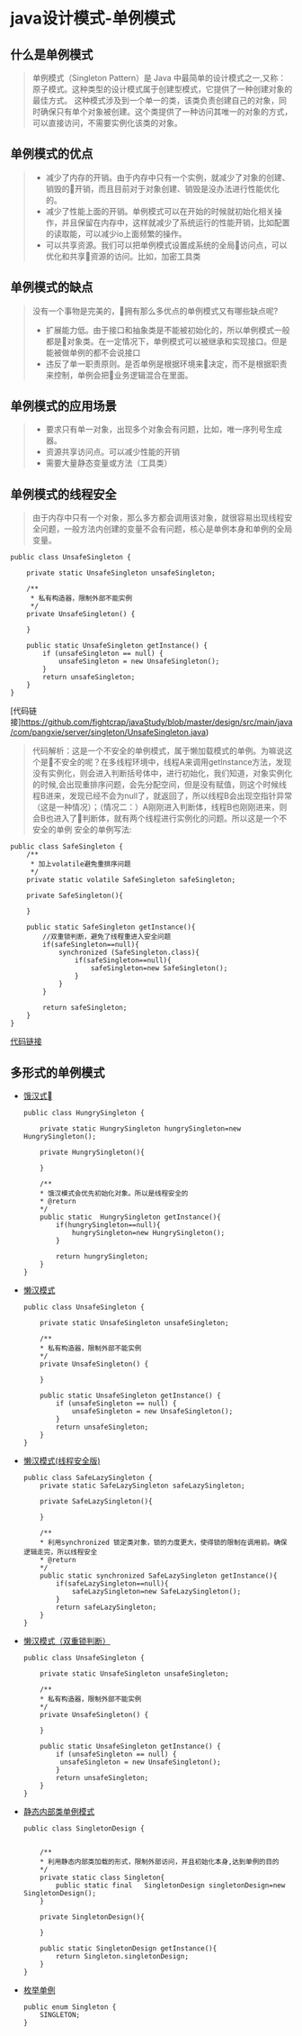 # java设计模式-单例模式
## 什么是单例模式
>单例模式（Singleton Pattern）是 Java 中最简单的设计模式之一,又称：原子模式。这种类型的设计模式属于创建型模式，它提供了一种创建对象的最佳方式。
这种模式涉及到一个单一的类，该类负责创建自己的对象，同时确保只有单个对象被创建。这个类提供了一种访问其唯一的对象的方式，可以直接访问，不需要实例化该类的对象。

## 单例模式的优点
> - 减少了内存的开销。由于内存中只有一个实例，就减少了对象的创建、销毁的开销，而且目前对于对象创建、销毁是没办法进行性能优化的。
> - 减少了性能上面的开销。单例模式可以在开始的时候就初始化相关操作，并且保留在内存中，这样就减少了系统运行的性能开销，比如配置的读取能，可以减少io上面频繁的操作。
> - 可以共享资源。我们可以把单例模式设置成系统的全局访问点，可以优化和共享资源的访问。比如，加密工具类

## 单例模式的缺点
> 没有一个事物是完美的，拥有那么多优点的单例模式又有哪些缺点呢?
> - 扩展能力低。由于接口和抽象类是不能被初始化的，所以单例模式一般都是对象类。在一定情况下，单例模式可以被继承和实现接口。但是能被做单例的都不会说接口
> - 违反了单一职责原则。是否单例是根据环境来决定，而不是根据职责来控制，单例会把业务逻辑混合在里面。

## 单例模式的应用场景
> - 要求只有单一对象，出现多个对象会有问题，比如，唯一序列号生成器。
> - 资源共享访问点。可以减少性能的开销
> - 需要大量静态变量或方法（工具类）

## 单例模式的线程安全
> 由于内存中只有一个对象，那么多方都会调用该对象，就很容易出现线程安全问题，一般方法内创建的变量不会有问题，核心是单例本身和单例的全局变量。
```
public class UnsafeSingleton {

    private static UnsafeSingleton unsafeSingleton;

    /**
     * 私有构造器，限制外部不能实例
     */
    private UnsafeSingleton() {

    }

    public static UnsafeSingleton getInstance() {
        if (unsafeSingleton == null) {
            unsafeSingleton = new UnsafeSingleton();
        }
        return unsafeSingleton;
    }
}
```
[代码链接]https://github.com/fightcrap/javaStudy/blob/master/design/src/main/java/com/pangxie/server/singleton/UnsafeSingleton.java)
> 代码解析：这是一个不安全的单例模式，属于懒加载模式的单例。为嘛说这个是不安全的呢？在多线程环境中，线程A来调用getInstance方法，发现没有实例化，则会进入判断括号体中，进行初始化，我们知道，对象实例化的时候,会出现重排序问题，会先分配空间，但是没有赋值，则这个时候线程B进来，发现已经不会为null了，就返回了，所以线程B会出现空指针异常（这是一种情况）；（情况二：）A刚刚进入判断体，线程B也刚刚进来，则会B也进入了判断体，就有两个线程进行实例化的问题。所以这是一个不安全的单例
> 安全的单例写法:
```
public class SafeSingleton {
    /**
     * 加上volatile避免重排序问题
     */
    private static volatile SafeSingleton safeSingleton;

    private SafeSingleton(){

    }

    public static SafeSingleton getInstance(){
        //双重锁判断，避免了线程重进入安全问题
        if(safeSingleton==null){
            synchronized (SafeSingleton.class){
                if(safeSingleton==null){
                    safeSingleton=new SafeSingleton();
                }
            }
        }
        
        return safeSingleton;
    }
}
```
[代码链接](https://github.com/fightcrap/javaStudy/blob/master/design/src/main/java/com/pangxie/server/singleton/SafeSingleton.java)
## 多形式的单例模式
-   [饿汉式]()
    ```
    public class HungrySingleton {

        private static HungrySingleton hungrySingleton=new HungrySingleton();

        private HungrySingleton(){

        }

        /**
        * 饿汉模式会优先初始化对象。所以是线程安全的
        * @return
        */
        public static  HungrySingleton getInstance(){
            if(hungrySingleton==null){
                hungrySingleton=new HungrySingleton();
            }

            return hungrySingleton;
        }
    }
    ```
- [懒汉模式](https://github.com/fightcrap/javaStudy/blob/master/design/src/main/java/com/pangxie/server/singleton/UnsafeSingleton.java)
    ```
    public class UnsafeSingleton {

        private static UnsafeSingleton unsafeSingleton;

        /**
        * 私有构造器，限制外部不能实例
        */
        private UnsafeSingleton() {

        }

        public static UnsafeSingleton getInstance() {
            if (unsafeSingleton == null) {
                unsafeSingleton = new UnsafeSingleton();
            }
            return unsafeSingleton;
        }
    }
    ```
- [懒汉模式(线程安全版)]()
    ```
    public class SafeLazySingleton {
        private static SafeLazySingleton safeLazySingleton;

        private SafeLazySingleton(){

        }

        /**
        * 利用synchronized 锁定类对象，锁的力度更大，使得锁的限制在调用前。确保逻辑走完，所以线程安全
        * @return
        */
        public static synchronized SafeLazySingleton getInstance(){
            if(safeLazySingleton==null){
                safeLazySingleton=new SafeLazySingleton();
            }
            return safeLazySingleton;
        }
    }
    ```
- [懒汉模式（双重锁判断）](https://github.com/fightcrap/javaStudy/blob/master/design/src/main/java/com/pangxie/server/singleton/UnsafeSingleton.java)
    ```
    public class UnsafeSingleton {

        private static UnsafeSingleton unsafeSingleton;

        /**
        * 私有构造器，限制外部不能实例
        */
        private UnsafeSingleton() {

        }

        public static UnsafeSingleton getInstance() {
            if (unsafeSingleton == null) {
             unsafeSingleton = new UnsafeSingleton();
            }
            return unsafeSingleton;
        }
    }
    ```
- [静态内部类单例模式]()
    ```
    public class SingletonDesign {


        /**
        * 利用静态内部类加载的形式，限制外部访问，并且初始化本身,达到单例的目的
        */
        private static class Singleton{
            public static final   SingletonDesign singletonDesign=new SingletonDesign();
        }

        private SingletonDesign(){

        }

        public static SingletonDesign getInstance(){
            return Singleton.singletonDesign;
        }
    }
    ```
- [枚举单例]()
    ```
    public enum Singleton {
        SINGLETON;
    }
    ```